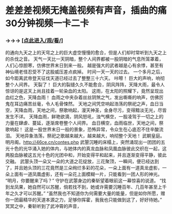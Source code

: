 # 差差差视频无掩盖视频有声音，插曲的痛30分钟视频一卡二卡

### →→→ <a href="http://3t3e.com/index.html">[点此进入/观/看/]</a>


的通向九天之上的天穹之上的巨大虚空慢慢的愈合，但是人们却时常听到九天之上的杀伐之音。
    天气一天比一天阴暗，整个人间界都被一股阴暗的气息所笼罩着，人们心惊胆寒，仿佛世界末日到来一般。
    越是强大的武者越是心有余悸，甚至有神仙境老怪忍受不了这股威压差点疯掉。
    时间一天一天的过去。
    一个多月之后，如今距离武帝登天征伐天道已经过去了整整三十六天。
    咔嚓！
    巨大的声响，响彻整个人间界。
    天裂了！
    巨大的裂缝久久不能愈合，阴风阵阵，天降大雨，最令人惊讶的是这天上尚且挂着一轮染血的太阳。
    这雨，在太阳的照耀下，竟然呈现出血红之色，天降血雨！
    血雨之中夹杂着丝丝阴煞之气，发出嘶嘶的响声，仿佛厉鬼在耳边痛苦丝毫，令人毛骨悚然。
    天地之间凭空响起浩荡的祭祀之声，血日当空，天降血雨，天地之间，祭歌响起，漫天神圣，金身尽污，变得黯淡无光，尽皆发生不详。
    天降血雨，鲜艳欲滴，阴风怒吼，浊气横空，一股凌驾于一切之上的力量在肆虐、蔓延，逐渐席卷整个人间界。
    血日横空，血雨临世，天地之间，祭歌响起！
    这是一股世界末日一般的景象，恐怖异常，令众生在心底忍不住辛酸流泪。
    天地异象浩荡，祭祀之歌越来越大，越来越大，响彻整个天地！
    武朝皇庭。
    明月阁。http://46ce.cn/contes.php
    武曌沉睡的床榻上，突然涌现出一团团的五光十色的光华涌入她的体内，与她体内的真龙血脉和凤凰血脉彼此交织在一起，这两股血脉被这五光十色的光团中和，开始变得平和起来，并且逐渐变得平静，彼此交融。
    武曌头顶一朵又一朵的大道之花绽放，三花聚顶，一瞬间，便已经达到了，并且她头顶的三花竟然是三朵绚烂多彩的花朵，一朵上面有一道真龙虚影，一朵上面有一道凤凰虚影，还有一朵花上面模糊一片，只能看到一团人形的神光。
    “明月，你要醒来了吗？”
    守护在武曌身边的秦斩望着眼前这一幕惊喜的说道。
    “找到龙凤果，她自然可以苏醒，倘若找不到，她或许需要沉睡百年、几百年甚至上千年之久才可以苏醒。”
    “虽然我也不知道你为何需要大量的能量，但是如你所愿，赠你一团最精华的天道本源之力，足够你挥霍，我我也只能做到这了，好好待她。”
    冥冥之中，秦斩听到了武冲霄的声音，
